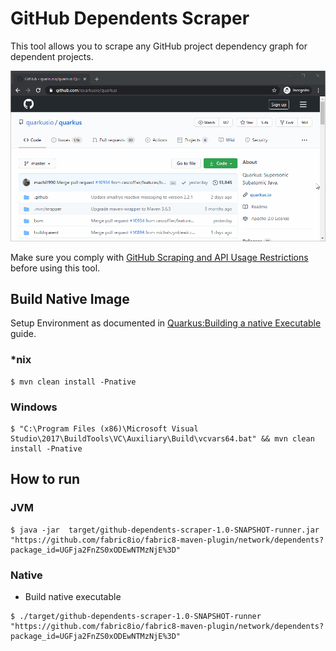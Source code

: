 # GitHub Dependents Scraper

This tool allows you to scrape any GitHub project dependency graph for dependent projects.

<p>
    <img src="doc/quarkus-scraping.gif" />
</p>


Make sure you comply with
[GitHub Scraping and API Usage Restrictions](https://docs.github.com/en/github/site-policy/github-acceptable-use-policies#5-scraping-and-api-usage-restrictions)
before using this tool.

## Build Native Image

Setup Environment as documented in
[Quarkus:Building a native Executable](https://quarkus.io/guides/building-native-image) guide.

### \*nix
````shell script
$ mvn clean install -Pnative
````

### Windows
````shell script
$ "C:\Program Files (x86)\Microsoft Visual Studio\2017\BuildTools\VC\Auxiliary\Build\vcvars64.bat" && mvn clean install -Pnative
````

## How to run

### JVM
```shell script
$ java -jar  target/github-dependents-scraper-1.0-SNAPSHOT-runner.jar "https://github.com/fabric8io/fabric8-maven-plugin/network/dependents?package_id=UGFja2FnZS0xODEwNTMzNjE%3D"
```

### Native
- Build native executable
```shell script
$ ./target/github-dependents-scraper-1.0-SNAPSHOT-runner "https://github.com/fabric8io/fabric8-maven-plugin/network/dependents?package_id=UGFja2FnZS0xODEwNTMzNjE%3D"
```